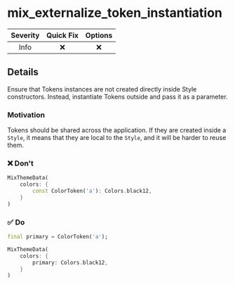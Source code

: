 # mix_externalize_token_instantiation

| Severity | Quick Fix | Options |
|:--------:|:---------:|:-------:|
|   Info   |    ❌     |   ❌    |

## Details

Ensure that Tokens instances are not created directly inside Style constructors. Instead, instantiate Tokens outside and pass it as a parameter.

### Motivation

Tokens should be shared across the application. If they are created inside a `Style`, it means that they are local to the `Style`, and it will be harder to reuse them.

### ❌ Don't

```dart {3}
MixThemeData(
    colors: {
        const ColorToken('a'): Colors.black12,
    }
)
```

### ✅ Do

```dart {1,5}
final primary = ColorToken('a');

MixThemeData(
    colors: {
        primary: Colors.black12,
    }
)
```